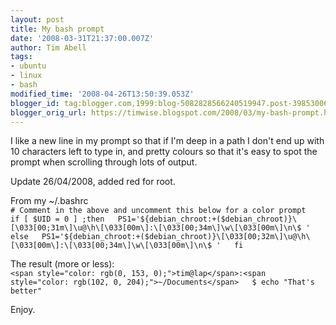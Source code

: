```yaml
---
layout: post
title: My bash prompt
date: '2008-03-31T21:37:00.007Z'
author: Tim Abell
tags:
- ubuntu
- linux
- bash
modified_time: '2008-04-26T13:50:39.053Z'
blogger_id: tag:blogger.com,1999:blog-5082828566240519947.post-3985300694543528147
blogger_orig_url: https://timwise.blogspot.com/2008/03/my-bash-prompt.html
---
```


I like a new line in my prompt so that if I'm deep in a path I don't end up with 10 characters left to type in, and pretty colours so that it's easy to spot the prompt when scrolling through lots of output.  

Update 26/04/2008, added red for root.  

From my ~/.bashrc  
`# Comment in the above and uncomment this below for a color prompt  
if [ $UID = 0 ] ;then  
PS1='${debian_chroot:+($debian_chroot)}\[\033[00;31m\]\u@\h\[\033[00m\]:\[\033[00;34m\]\w\[\033[00m\]\n\$ '  
else  
PS1='${debian_chroot:+($debian_chroot)}\[\033[00;32m\]\u@\h\[\033[00m\]:\[\033[00;34m\]\w\[\033[00m\]\n\$ '  
fi`  

The result (more or less):  
`<span style="color: rgb(0, 153, 0);">tim@lap</span>:<span style="color: rgb(102, 0, 204);">~/Documents</span>  
$ echo "That's better"`  

Enjoy.
